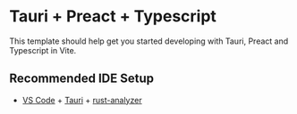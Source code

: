 # Tauri + Preact + Typescript

This template should help get you started developing with Tauri, Preact and
Typescript in Vite.

## Recommended IDE Setup

-   [VS Code](https://code.visualstudio.com/) +
    [Tauri](https://marketplace.visualstudio.com/items?itemName=tauri-apps.tauri-vscode) +
    [rust-analyzer](https://marketplace.visualstudio.com/items?itemName=rust-lang.rust-analyzer)
